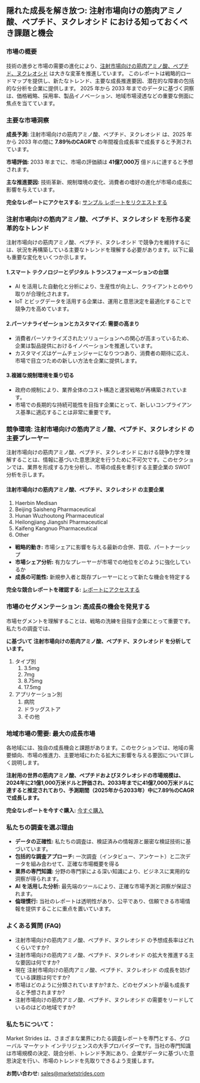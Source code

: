 <h2>隠れた成長を解き放つ: 注射市場向けの筋肉アミノ酸、ペプチド、ヌクレオシド における知っておくべき課題と機会&nbsp;</h2>
<h3>市場の概要</h3>
<p>技術の進歩と市場の需要の進化により、<a href="https://marketstrides.com/report/muscular-amino-acid-and-peptides-and-nucleosides-for-injection-market">注射市場向けの筋肉アミノ酸、ペプチド、ヌクレオシド</a> は大きな変革を推進しています。&nbsp;このレポートは戦略的ロードマップを提供し、新たなトレンド、主要な成長推進要因、潜在的な障害の包括的な分析を企業に提供します。 2025 年から 2033 年までのデータに基づく洞察は、価格戦略、採用率、製品イノベーション、地域市場浸透などの重要な側面に焦点を当てています。</p>
<h3>主要な市場洞察</h3>
<p><strong>成長予測:</strong> 注射市場向けの筋肉アミノ酸、ペプチド、ヌクレオシド は、2025 年から 2033 年の間に <strong>7.89％のCAGRで</strong> の年間複合成長率で成長すると予測されています。</p>
<p><strong>市場評価:</strong> 2033 年までに、市場の評価額は <strong>41億7,000万</strong> 億ドルに達すると予想されます。</p>
<p><strong>主な推進要因:</strong> 技術革新、規制環境の変化、消費者の嗜好の進化が市場の成長に影響を与えています。</p>
<p><strong>完全なレポートにアクセスする:</strong> <a href="https://marketstrides.com/request-sample/muscular-amino-acid-and-peptides-and-nucleosides-for-injection-market">サンプル レポートをリクエストする</a></p>
<h3>注射市場向けの筋肉アミノ酸、ペプチド、ヌクレオシド を形作る変革的なトレンド</h3>
<p>注射市場向けの筋肉アミノ酸、ペプチド、ヌクレオシド で競争力を維持するには、状況を再構築している主要なトレンドを理解する必要があります。以下に最も重要な変化をいくつか示します。</p>
<h4>1.スマート テクノロジーとデジタル トランスフォーメーションの台頭</h4>
<ul>
<li>AI を活用した自動化と分析により、生産性が向上し、クライアントとのやり取りが合理化されます。</li>
<li>IoT とビッグデータを活用する企業は、運用と意思決定を最適化することで競争力を高めています。</li>
</ul>
<h4>2.パーソナライゼーションとカスタマイズ: 需要の高まり</h4>
<ul>
<li>消費者パーソナライズされたソリューションへの関心が高まっているため、企業は製品提供におけるイノベーションを推進しています。</li>
<li>カスタマイズはゲームチェンジャーになりつつあり、消費者の期待に応え、市場で目立つための新しい方法を企業に提供します。</li>
</ul>
<h4>3.複雑な規制環境を乗り切る</h4>
<ul>
<li>政府の規制により、業界全体のコスト構造と運営戦略が再構築されています。</li>
<li>市場での長期的な持続可能性を目指す企業にとって、新しいコンプライアンス基準に適応することは非常に重要です。</li>
</ul>
<h3>競争環境: 注射市場向けの筋肉アミノ酸、ペプチド、ヌクレオシド の主要プレーヤー&nbsp;</h3>
<p>注射市場向けの筋肉アミノ酸、ペプチド、ヌクレオシド における競争力学を理解することは、情報に基づいた意思決定を行うために不可欠です。このセクションでは、業界を形成する力を分析し、市場の成長を牽引する主要企業の SWOT 分析を示します。</p>
<h4>注射市場向けの筋肉アミノ酸、ペプチド、ヌクレオシド の主要企業</h4>
<ol>
<li>Haerbin Medisan</li>
<li>Beijing Saisheng Pharmaceutical</li>
<li>Hunan Wuzhoutong Pharmaceutical</li>
<li>Heilongjiang Jiangshi Pharmaceutical</li>
<li>Kaifeng Kangnuo Pharmaceutical&nbsp;</li>
<li>Other</li>
</ol>
<ul>
<li><strong>戦略的動き:</strong> 市場シェアに影響を与える最新の合併、買収、パートナーシップ</li>
<li><strong>市場シェア分析:</strong> 有力なプレーヤーが市場での地位をどのように強化しているか</li>
<li><strong>成長の可能性:</strong> 新規参入者と既存プレーヤーにとって新たな機会を特定する</li>
</ul>
<p><strong>完全な競合レポートを確認する:</strong> <a href="https://marketstrides.com/report/muscular-amino-acid-and-peptides-and-nucleosides-for-injection-market">レポートにアクセスする</a></p>
<h3>市場のセグメンテーション: 高成長の機会を発見する</h3>
<p>市場セグメントを理解することは、戦略の洗練を目指す企業にとって重要です。私たちの調査では、</p>
<p><strong>に基づいて 注射市場向けの筋肉アミノ酸、ペプチド、ヌクレオシド を分析しています。</strong></p>
<ol>
<li>タイプ別
<ol>
<li>3.5mg</li>
<li>7mg</li>
<li>8.75mg</li>
<li>17.5mg</li>
</ol>
</li>
<li>アプリケーション別
<ol>
<li>病院</li>
<li>ドラッグストア</li>
<li>その他</li>
</ol>
</li>
</ol>
<h3>地域市場の需要: 最大の成長市場</h3>
<p>各地域には、独自の成長機会と課題があります。このセクションでは、地域の需要傾向、市場の推進力、主要地域にわたる拡大に影響を与える要因について詳しく説明します。</p>
<p><strong>注射用の世界の筋肉アミノ酸、ペプチドおよびヌクレオシドの市場規模は、2024年に21億1,000万米ドルと評価され、2033年までに41億7,000万米ドルに達すると推定されており、予測期間（2025年から2033年）中に7.89％のCAGRで成長します。</strong></p>
<p><strong>完全なレポートを今すぐ購入:</strong> <a href="https://marketstrides.com/buyNow/muscular-amino-acid-and-peptides-and-nucleosides-for-injection-market?price=single_price">今すぐ購入</a></p>
<h3>私たちの調査を選ぶ理由</h3>
<ul>
<li><strong>データの正確性:</strong> 私たちの調査は、検証済みの情報源と厳密な検証技術に基づいています。</li>
<li><strong>包括的な調査アプローチ:</strong> 一次調査（インタビュー、アンケート）と二次データを組み合わせて、正確な市場概要を得る</li>
<li><strong>業界の専門知識:</strong> 分野の専門家による深い知識により、ビジネスに実用的な洞察が得られます。</li>
<li><strong>AI を活用した分析:</strong> 最先端のツールにより、正確な市場予測と洞察が保証されます。</li>
<li><strong>倫理慣行:</strong> 当社のレポートは透明性があり、公平であり、信頼できる市場情報を提供することに重点を置いています。</li>
</ul>
<h3>よくある質問 (FAQ)</h3>
<ul>
<li>注射市場向けの筋肉アミノ酸、ペプチド、ヌクレオシド の予想成長率はどれくらいですか?</li>
<li>注射市場向けの筋肉アミノ酸、ペプチド、ヌクレオシド の拡大を推進する主な要因は何ですか?</li>
<li>現在 注射市場向けの筋肉アミノ酸、ペプチド、ヌクレオシド の成長を妨げている課題は何ですか?</li>
<li>市場はどのように分類されていますか?また、どのセグメントが最も成長すると予想されますか?</li>
<li>注射市場向けの筋肉アミノ酸、ペプチド、ヌクレオシド の需要をリードしているのはどの地域ですか?</li>
</ul>
<h3><strong>私たちについて：</strong></h3>
<p>Market Strides は、さまざまな業界にわたる調査レポートを専門とする、グローバル マーケット インテリジェンスの大手プロバイダーです。当社の専門知識は市場規模の決定、競合分析、トレンド予測にあり、企業がデータに基づいた意思決定を行い、市場のトレンドを先取りできるよう支援します。</p>
<p><strong>お問い合わせ:</strong> <a href="mailto:sales@marketstrides.com">sales@marketstrides.com</a></p>
